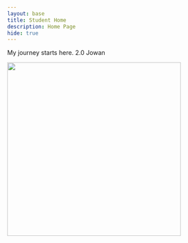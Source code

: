```yaml
---
layout: base
title: Student Home 
description: Home Page
hide: true
---
```


My journey starts here. 2.0 Jowan



<img src="https://i.pinimg.com/originals/25/e3/f7/25e3f70fbcd49d9798d8f2f6e43fa1c4.gif" width="400" height="400">
